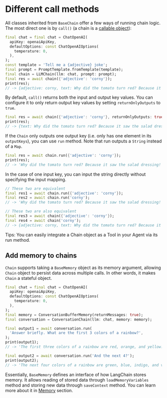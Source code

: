 # Different call methods

All classes inherited from `BaseChain` offer a few ways of running chain logic. 
The most direct one is by `call()` (a chain is a 
[callable object](https://dart.dev/language/callable-objects)):

```dart
final chat = final chat = ChatOpenAI(
  apiKey: openaiApiKey,
  defaultOptions: const ChatOpenAIOptions(
    temperature: 0,
  ),
);
const template = 'Tell me a {adjective} joke';
final prompt = PromptTemplate.fromTemplate(template);
final chain = LLMChain(llm: chat, prompt: prompt);
final res = await chain({'adjective': 'corny'});
print(res);
// -> {adjective: corny, text: Why did the tomato turn red? Because it saw the salad dressing!}
```

By default, `call()` returns both the input and output key values. You can 
configure it to only return output key values by setting `returnOnlyOutputs` to 
`true`.

```dart
final res = await chain({'adjective': 'corny'}, returnOnlyOutputs: true);
print(res);
// -> {text: Why did the tomato turn red? Because it saw the salad dressing!}
```

If the `Chain` only outputs one output key (i.e. only has one element in its 
`outputKeys`), you can use `run` method. Note that run outputs a `String` 
instead of a `Map`.

```dart
final res = await chain.run({'adjective': 'corny'});
print(res);
// -> 'Why did the tomato turn red? Because it saw the salad dressing!'
```

In the case of one input key, you can input the string directly without 
specifying the input mapping.

```dart
// These two are equivalent
final res1 = await chain.run({'adjective': 'corny'});
final res2 = await chain.run('corny');
// -> 'Why did the tomato turn red? Because it saw the salad dressing!'

// These two are also equivalent
final res3 = await chain({'adjective': 'corny'});
final res4 = await chain('corny');
// -> {adjective: corny, text: Why did the tomato turn red? Because it saw the salad dressing!}
```

Tips: You can easily integrate a Chain object as a Tool in your Agent via its 
run method.

## Add memory to chains

`Chain` supports taking a `BaseMemory` object as its memory argument, allowing
`Chain` object to persist data across multiple calls. In other words, it makes 
`Chain` a stateful object.

```dart
final chat = final chat = ChatOpenAI(
  apiKey: openaiApiKey,
  defaultOptions: const ChatOpenAIOptions(
    temperature: 0,
  ),
);
final memory = ConversationBufferMemory(returnMessages: true);
final conversation = ConversationChain(llm: chat, memory: memory);

final output1 = await conversation.run(
  'Answer briefly. What are the first 3 colors of a rainbow?',
);
print(output1);
// -> 'The first three colors of a rainbow are red, orange, and yellow.'

final output2 = await conversation.run('And the next 4?');
print(output2);
// -> 'The next four colors of a rainbow are green, blue, indigo, and violet.'
```

Essentially, `BaseMemory` defines an interface of how LangChain stores memory. 
It allows reading of stored data through `loadMemoryVariables` method and 
storing new data through `saveContext` method. You can learn more about it 
in [Memory](/modules/memory/memory.md) section.
